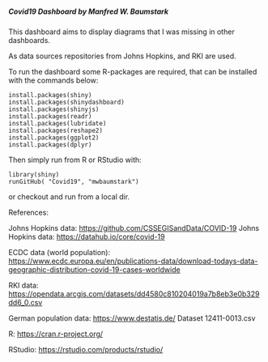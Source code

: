#####  Covid19 Dashboard by Manfred W. Baumstark 

This dashboard aims to display diagrams that I was missing in other dashboards. 

As data sources repositories from Johns Hopkins, and RKI are used. 

To run the dashboard some R-packages are required, that can be installed with the commands below:

    install.packages(shiny)
    install.packages(shinydashboard)
    install.packages(shinyjs)
    install.packages(readr)
    install.packages(lubridate)
    install.packages(reshape2)
    install.packages(ggplot2)
    install.packages(dplyr)

Then simply run from R or RStudio with:

    library(shiny)
    runGitHub( "Covid19", "mwbaumstark")

or checkout and run from a local dir.


References:

Johns Hopkins data: https://github.com/CSSEGISandData/COVID-19
Johns Hopkins data: https://datahub.io/core/covid-19

ECDC data (world population): https://www.ecdc.europa.eu/en/publications-data/download-todays-data-geographic-distribution-covid-19-cases-worldwide

RKI data: https://opendata.arcgis.com/datasets/dd4580c810204019a7b8eb3e0b329dd6_0.csv

German population data: https://www.destatis.de/ Dataset 12411-0013.csv

R: https://cran.r-project.org/

RStudio: https://rstudio.com/products/rstudio/
